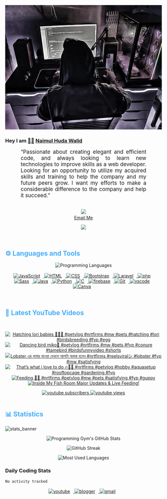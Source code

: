 <!-- ![github_cover_banner](https://www.digitalsolutionservices.com/img/services/web%20development.gif)-->

<div align="center" style="display:block;">
    <img height="400px" width="100%" alt="github cover banner" src="https://raw.githubusercontent.com/NaimulHudaWalid/NaimulHudaWalid/main/272276268_3114779035434264_920860974401480824_n.jpg"/> 
</div>

### Hey I am [👨🏻‍][facebook] [Naimul Huda Walid][youtube]



<p align:"center" style="text-align: justify; margin: 0 50px; font-size: 17px;" >
   “Passionate about creating elegant and efficient code, and always looking to learn new technologies to improve skills as a web developer. Looking for an opportunity to utilize my acquired skills and training to help the company and my future peers grow. I want my efforts to make a considerable difference to the company and help it succeed.”
<br>
<br>
<div align="center">

![](https://visitor-badge.glitch.me/badge?page_id=NaimulHudaWalid)
    <br />
[Email Me](mailto:dev.naimulhuda@gmail.com)
</div>
</p>
<!-- Typing SVG by DenverCoder1 - https://github.com/DenverCoder1/readme-typing-svg -->
<p align="center">
<!--   <a href="https://github.com/DenverCoder1/readme-typing-svg"> -->
    <img src="https://readme-typing-svg.herokuapp.com?color=E22FE4&width=380&height=45&lines=Open-Source+Enthusiast;Learning+In+Public;Empowering+Others;Nice+To+Meet+You+...&center=true"></a>

</p>
<br>
<!-- Languages and Tools -->

<h2 style="color: #44AEFB">⚙️ Languages and Tools</h2>
<div align="center" style="display:block;">
    <img width="100px" alt="Programming Languages" src="https://user-images.githubusercontent.com/78341798/194531121-47b0119a-ce00-439d-b586-125f86acb098.png"/> 
</div>
<br>   
<!-- Icons Resources -->
<!-- https://devicon.dev/ -->
<!-- https://cdn.jsdelivr.net/npm/simple-icons@v3/icons/ -->
<div align="center">
  <a href="https://developer.mozilla.org/en-US/docs/Web/JavaScript" target="_blank" rel="noreferrer">
      <img  alt="JavaScript" height="50px" style="padding-right:10px;" src="https://cdn.jsdelivr.net/gh/devicons/devicon/icons/javascript/javascript-plain.svg"/>
  </a>
  
 
  <a href="https://developer.mozilla.org/en-US/docs/Web/HTML" target="_blank" rel="noreferrer">
      <img  alt="HTML" height="50px" style="padding-right:10px;" src="https://cdn.jsdelivr.net/gh/devicons/devicon/icons/html5/html5-original.svg"/>
  </a>
  <a href="https://developer.mozilla.org/en-US/docs/Web/CSS" target="_blank" rel="noreferrer">
      <img  alt="CSS" height="50px" style="padding-right:10px;" src="https://cdn.jsdelivr.net/gh/devicons/devicon/icons/css3/css3-original.svg"/>
  </a>
  <a href="https://getbootstrap.com/" target="_blank" rel="noreferrer">
      <img  alt="Bootstrap" height="50px" style="padding-right:10px;" src="https://cdn.jsdelivr.net/gh/devicons/devicon/icons/bootstrap/bootstrap-original.svg"/>
  </a> 
  <a href="https://laravel.com/" target="_blank" rel="noreferrer">
      <img  alt="Laravel" height="50px" style="padding-right:10px;" src="https://cdn.jsdelivr.net/gh/devicons/devicon/icons/laravel/laravel-plain.svg"/>
  </a>
  <a href="https://www.php.net/" target="_blank" rel="noreferrer">
      <img  alt="php" height="50px" style="padding-right:10px;" src="https://cdn.jsdelivr.net/gh/devicons/devicon/icons/php/php-original.svg"/>
  </a>
  <a href="https://sass-lang.com/" target="_blank" rel="noreferrer">
      <img  alt="Sass" height="50px" style="padding-right:10px;" src="https://cdn.jsdelivr.net/gh/devicons/devicon/icons/sass/sass-original.svg"/>
  </a>
  <a href="https://www.java.com/en/" target="_blank" rel="noreferrer">
      <img  alt="Java" height="50px" style="padding-right:10px;" src="https://cdn.jsdelivr.net/gh/devicons/devicon/icons/java/java-original.svg"/>
  </a>    
  <a href="https://www.python.org/" target="_blank" rel="noreferrer">
      <img  alt="Python" height="50px" style="padding-right:10px;" src="https://cdn.jsdelivr.net/gh/devicons/devicon/icons/python/python-original.svg"/>
  </a>
  <a href="https://www.cprogramming.com/" target="_blank" rel="noreferrer">
      <img  alt="C" height="50px" style="padding-right:10px;" src="https://cdn.jsdelivr.net/gh/devicons/devicon/icons/c/c-original.svg"/>
  </a>
  
  <a href="https://firebase.google.com/" target="_blank" rel="noreferrer">
      <img  alt="firebase" height="50px" style="padding-right:10px;" src="https://cdn.jsdelivr.net/gh/devicons/devicon/icons/firebase/firebase-plain.svg"/>
  </a>
 
  <a href="https://git-scm.com/" target="_blank" rel="noreferrer">
      <img  alt="Git" height="50px" style="padding-right:10px;" src="https://cdn.jsdelivr.net/gh/devicons/devicon/icons/git/git-original.svg"/>
  </a>
  
  <a href="https://code.visualstudio.com/" target="_blank" rel="noreferrer">
      <img  alt="vscode" height="50px" style="padding-right:10px;"src="https://cdn.jsdelivr.net/gh/devicons/devicon/icons/vscode/vscode-original.svg"/>
  </a>
  <a href="https://www.canva.com/" target="_blank" rel="noreferrer">
      <img  alt="Canva" height="50px" style="padding-right:10px;" src="https://cdn.jsdelivr.net/gh/devicons/devicon/icons/canva/canva-original.svg"/> 
  </a>
</div>
<br>
<br>

<!-- Latest YouTube Videos -->

<h2 style="color: #44AEFB">🎦 Latest YouTube Videos</h2>
<br />

<!-- Resource/Reference: https://github.com/DenverCoder1/github-readme-youtube-cards -->
<div class="youtube videos cards" align="center">

<!-- BEGIN YOUTUBE-CARDS -->
[![Hatching lori babies 💯🖤🔥 #petvlog #nrtfirms #mw #pets #hatching  #lori #birdsbreeding #fyp #egg](https://ytcards.demolab.com/?id=nAATHnfFvm0&title=Hatching+lori+babies+%F0%9F%92%AF%F0%9F%96%A4%F0%9F%94%A5+%23petvlog+%23nrtfirms+%23mw+%23pets+%23hatching++%23lori+%23birdsbreeding+%23fyp+%23egg&lang=en&timestamp=1717517609&background_color=%230d1117&title_color=%23ffffff&stats_color=%23dedede&max_title_lines=1&width=250&border_radius=5 "Hatching lori babies 💯🖤🔥 #petvlog #nrtfirms #mw #pets #hatching  #lori #birdsbreeding #fyp #egg")](https://www.youtube.com/watch?v=nAATHnfFvm0)
[![Dancing bird miko🖤 #petvlog #nrtfirms #mw #pets #fyp #conure #tamebird #birdsfunnyvideo #shorts](https://ytcards.demolab.com/?id=dcOT0kDUB28&title=Dancing+bird+miko%F0%9F%96%A4+%23petvlog+%23nrtfirms+%23mw+%23pets+%23fyp+%23conure+%23tamebird+%23birdsfunnyvideo+%23shorts&lang=en&timestamp=1717149792&background_color=%230d1117&title_color=%23ffffff&stats_color=%23dedede&max_title_lines=1&width=250&border_radius=5 "Dancing bird miko🖤 #petvlog #nrtfirms #mw #pets #fyp #conure #tamebird #birdsfunnyvideo #shorts")](https://www.youtube.com/watch?v=dcOT0kDUB28)
[![Lobster এর খাবার খাওয়া দেখলে আপনি অবাক হবেন #nrtfirms #reelsviralシ #lobster #fyp #mw #satisfying](https://ytcards.demolab.com/?id=Gkp0UFP7hzQ&title=Lobster+%E0%A6%8F%E0%A6%B0+%E0%A6%96%E0%A6%BE%E0%A6%AC%E0%A6%BE%E0%A6%B0+%E0%A6%96%E0%A6%BE%E0%A6%93%E0%A7%9F%E0%A6%BE+%E0%A6%A6%E0%A7%87%E0%A6%96%E0%A6%B2%E0%A7%87+%E0%A6%86%E0%A6%AA%E0%A6%A8%E0%A6%BF+%E0%A6%85%E0%A6%AC%E0%A6%BE%E0%A6%95+%E0%A6%B9%E0%A6%AC%E0%A7%87%E0%A6%A8+%23nrtfirms+%23reelsviral%E3%82%B7+%23lobster+%23fyp+%23mw+%23satisfying&lang=en&timestamp=1716929086&background_color=%230d1117&title_color=%23ffffff&stats_color=%23dedede&max_title_lines=1&width=250&border_radius=5 "Lobster এর খাবার খাওয়া দেখলে আপনি অবাক হবেন #nrtfirms #reelsviralシ #lobster #fyp #mw #satisfying")](https://www.youtube.com/watch?v=Gkp0UFP7hzQ)
[![That’s what i love to do 🔥💯🖤 #nrtfirms #petvlog #hobby #aquasetup #rooftopcage #gardening #fyp](https://ytcards.demolab.com/?id=884eRndP8uc&title=That%E2%80%99s+what+i+love+to+do+%F0%9F%94%A5%F0%9F%92%AF%F0%9F%96%A4+%23nrtfirms+%23petvlog+%23hobby+%23aquasetup+%23rooftopcage+%23gardening+%23fyp&lang=en&timestamp=1716827293&background_color=%230d1117&title_color=%23ffffff&stats_color=%23dedede&max_title_lines=1&width=250&border_radius=5 "That’s what i love to do 🔥💯🖤 #nrtfirms #petvlog #hobby #aquasetup #rooftopcage #gardening #fyp")](https://www.youtube.com/watch?v=884eRndP8uc)
[![Feeding 🖤💯 #nrtfirms #petvlog #mw #pets #satisfying #fyp #guppy](https://ytcards.demolab.com/?id=UeYonxPmCy8&title=Feeding+%F0%9F%96%A4%F0%9F%92%AF+%23nrtfirms+%23petvlog+%23mw+%23pets+%23satisfying+%23fyp+%23guppy&lang=en&timestamp=1716766419&background_color=%230d1117&title_color=%23ffffff&stats_color=%23dedede&max_title_lines=1&width=250&border_radius=5 "Feeding 🖤💯 #nrtfirms #petvlog #mw #pets #satisfying #fyp #guppy")](https://www.youtube.com/watch?v=UeYonxPmCy8)
[![Inside My Fish Room Major Updates & Live Feeding!](https://ytcards.demolab.com/?id=4uD3ze1KkQc&title=Inside+My+Fish+Room+Major+Updates+%26+Live+Feeding%21&lang=en&timestamp=1716750958&background_color=%230d1117&title_color=%23ffffff&stats_color=%23dedede&max_title_lines=1&width=250&border_radius=5 "Inside My Fish Room Major Updates & Live Feeding!")](https://www.youtube.com/watch?v=4uD3ze1KkQc)
<!-- END YOUTUBE-CARDS -->
</div>

<!-- Begin Youtube Buttons -->
<!-- Resource/Reference:  https://github.com/DenverCoder1/custom-icon-badges -->
<div class="youtube buttons" align="center">
    <a href="https://www.youtube.com/channel/UCa3YaFwzSII0kKg3Nads2dQ"  target="_blank">
        <img alt="youtube subscribers" src="https://img.shields.io/youtube/channel/subscribers/UCa3YaFwzSII0kKg3Nads2dQ?logo=youtube&logoColor=red&style=for-the-badge"/>
    </a> 
    <a href="https://www.youtube.com/channel/UCa3YaFwzSII0kKg3Nads2dQ"  target="_blank">
        <img alt="youtube views" src="https://custom-icon-badges.demolab.com/youtube/channel/views/UCa3YaFwzSII0kKg3Nads2dQ?color=%23E05D44&logo=eye&logoColor=white&style=for-the-badge&labelColor=#555555"/>
    </a> 
</div>
<br>
<!-- End Youtube Buttons -->

<!-- Statistics -->

<h2 style="color: #44AEFB">📊 Statistics</h2>

![stats_banner](https://user-images.githubusercontent.com/78341798/194534778-d662496c-ae00-4e8d-ae9b-b90912054e7f.gif)

<!-- Begin Stats Cards -->
<!-- Resources:  -->
<!-- Github & Languages Stats: https://github.com/naimul15-12090/github-readme-stats --> 
<!-- Streak Stats: https://github.com/denvercoder1/github-readme-streak-stats -->
<!-- Change the value after ?username= to your GitHub username. -->
<div class="stats" align="center">

![Programming Gym's GitHub Stats](https://github-readme-stats.vercel.app/api?username=NaimulHudaWalid&hide=stars&count_private=true&show_icons=true&theme=algolia&border_radius=20)

![GitHub Streak](https://streak-stats.demolab.com?user=NaimulHudaWalid&count_private=true&theme=algolia&border_radius=22)

![Most Used Languages](https://github-readme-stats.vercel.app/api/top-langs/?username=NaimulHudaWalid&langs_count=8&layout=compact&show_icons=true&theme=algolia&border_radius=20)
    
<!-- ![Top Langs](https://github-readme-stats.vercel.app/api/top-langs/?username=naimul15-12090&langs_count=8) -->
<!-- [![Top Langs](https://github-readme-stats.vercel.app/api/top-langs/?username=naimul15-12090&layout=compact)](https://github.com/anuraghazra/github-readme-stats)
 -->
    
</div>
<!--  End Stats Cards -->



### Daily Coding Stats
<!--START_SECTION:waka-->

```txt
No activity tracked
```

<!--END_SECTION:waka-->
<!-- Begin Footer -->
<!-- Icons Resources -->
<!-- https://devicon.dev/ -->
<div class="footer" align="center" style="margin:15px;">
    <a href="https://www.youtube.com/channel/UCa3YaFwzSII0kKg3Nads2dQ" target="_blank">
        <img  style="margin:0 10px 10px 0;" src="https://user-images.githubusercontent.com/78341798/194531650-698ef1b1-9cbd-4b4f-96ef-5a2ec4b5d7e6.svg" alt="youtube" width="40px"/>
    </a>
    <a href="https://www.linkedin.com/in/naimulhudawalid/" target="_blank">
        <img style="margin:0 10px 10px 0;" src="https://user-images.githubusercontent.com/78341798/194531458-b5dfeb1b-bad5-4dfa-909a-2e402262db9a.svg" alt="blogger" width="40px"/>
    </a>
    <a href="mailto:dev.naimulhuda@gmail.com" target="_blank">
        <img style="margin:0 10px 10px 0;" src="https://user-images.githubusercontent.com/78341798/194531383-ddb2b774-5bb9-491c-b601-4a4a7d9792fb.svg" alt="gmail" width="40px"/>
    </a>
</div>
<!-- End Footer -->

[youtube]: https://www.youtube.com/channel/UCa3YaFwzSII0kKg3Nads2dQ
[facebook]: https://www.facebook.com/profile.php?id=100007065945838
